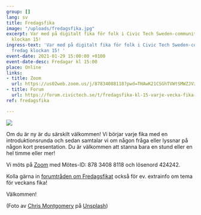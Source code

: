 ```yaml
---
group: []
lang: sv
title: Fredagsfika
image: "/uploads/fredagsfika.jpg"
excerpt: Var med på digitalt fika för folk i Civic Tech Sweden-communityn varje fredag
  klockan 15!
ingress-text: 'Var med på digitalt fika för folk i Civic Tech Sweden-communityn varje
  fredag klockan 15! '
event-date: 2021-01-29 15:00:00 +0100
event-date-desc: Fredagar kl 15:00
place: Online
links:
- title: Zoom
  url: https://us02web.zoom.us/j/87834088118?pwd=THAwK21CSGhTVWtSMWZJVzB3RG9MUT09
- title: Forum
  url: https://forum.civictech.se/t/fredagsfika-kl-15-varje-vecka-fika-3-pm-every-friday/18/
ref: fredagsfika

---
```

![](/uploads/fredagsfika.jpg)

Om du är ny är du särskilt välkommen! Vi börjar varje fika med en introduktionsrunda och sedan samtalar vi om någon fråga eller lyssnar på någon kort presentation. Du är välkommen att stanna bara en stund eller en hel timme eller mer!

Vi möts på [Zoom](https://us02web.zoom.us/j/87834088118?pwd=THAwK21CSGhTVWtSMWZJVzB3RG9MUT09) med Mötes-ID: 878 3408 8118 och lösenord 424242.

Kolla gärna in [forumtråden om Fredagsfikat](https://forum.civictech.se/t/fredagsfika-kl-15-varje-vecka-fika-3-pm-every-friday/18) också för ev. extrainfo om tema för veckans fika!

Välkommen!

(Foto av [Chris Montgomery](https://unsplash.com/@cwmonty?utm_source=unsplash&utm_medium=referral&utm_content=creditCopyText) på [Unsplash](https://unsplash.com/s/photos/coffee-computer?utm_source=unsplash&utm_medium=referral&utm_content=creditCopyText))